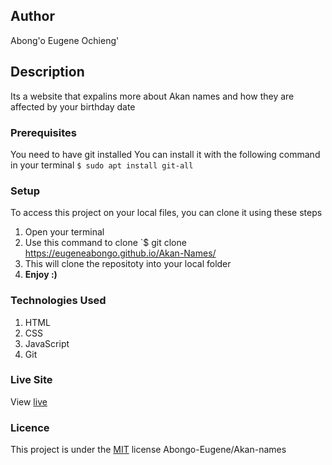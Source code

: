 ## Author
Abong'o Eugene Ochieng'
## Description
Its a website that expalins more about Akan names and how they are affected by your birthday date
### Prerequisites
You need to have git installed
You can install it with the following command in your terminal
`$ sudo apt install git-all`
### Setup
To access this project on your local files, you can clone it using these steps
1. Open your terminal
1. Use this command to clone `$ git clone https://eugeneabongo.github.io/Akan-Names/
1. This will clone the repositoty into your local folder
1. __Enjoy :)__
### Technologies Used
1. HTML
1. CSS
1. JavaScript
1. Git
### Live Site
View [live](https://eugeneabongo.github.io/Akan-Names/)
### Licence
This project is under the  [MIT](license) license
Abongo-Eugene/Akan-names
